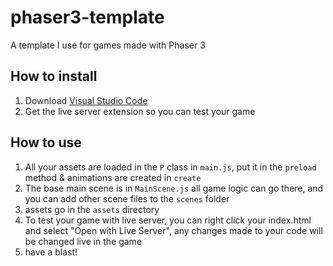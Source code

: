 # phaser3-template
A template I use for games made with Phaser 3

## How to install
1) Download [Visual Studio Code](https://code.visualstudio.com)
2) Get the live server extension so you can test your  game

## How to use
1) All your assets are loaded in the `P` class in `main.js`, put it in the `preload` method & animations are created in `create`
2) The base main scene is in `MainScene.js` all game logic can go there, and you can add other scene files to the `scenes` folder
3) assets go in the `assets` directory
4) To test your game with live server, you can right click your index.html and select "Open with Live Server", any changes made to your code will be changed live in the game
5) have a blast!
